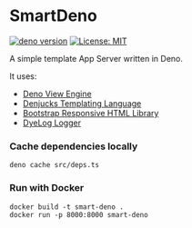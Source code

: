 # SmartDeno

[![deno version](https://img.shields.io/badge/deno-^1.8.2-lightgrey?logo=deno)](https://github.com/denoland/deno)
[![License: MIT](https://img.shields.io/badge/License-MIT-yellow.svg)](https://opensource.org/licenses/MIT)

A simple template App Server written in Deno.

It uses:

* [Deno View Engine](https://deno.land/x/view_engine@v1.5.0)
* [Denjucks Templating Language](https://deno.land/x/denjucks@1.1.1)
* [Bootstrap Responsive HTML Library](https://getbootstrap.com/)
* [DyeLog Logger](https://deno.land/x/dyelog@v0.1.1)

### Cache dependencies locally

    deno cache src/deps.ts

### Run with Docker

    docker build -t smart-deno .
    docker run -p 8000:8000 smart-deno



